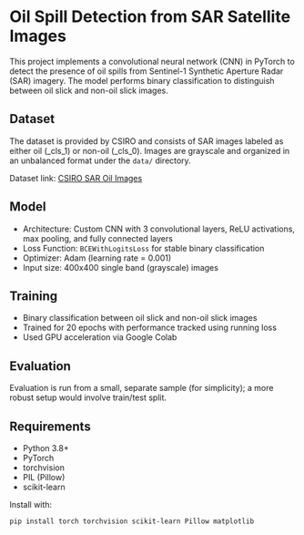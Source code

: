 # Oil Spill Detection from SAR Satellite Images

This project implements a convolutional neural network (CNN) in PyTorch to detect the presence of oil spills from Sentinel-1 Synthetic Aperture Radar (SAR) imagery. The model performs binary classification to distinguish between oil slick and non-oil slick images.

## Dataset

The dataset is provided by CSIRO and consists of SAR images labeled as either oil (_cls_1) or non-oil (_cls_0). Images are grayscale and organized in an unbalanced format under the `data/` directory.

Dataset link: [CSIRO SAR Oil Images](https://data.csiro.au/collection/csiro:57430)

## Model

- Architecture: Custom CNN with 3 convolutional layers, ReLU activations, max pooling, and fully connected layers
- Loss Function: `BCEWithLogitsLoss` for stable binary classification
- Optimizer: Adam (learning rate = 0.001)
- Input size: 400x400 single band (grayscale) images

## Training

- Binary classification between oil slick and non-oil slick images
- Trained for 20 epochs with performance tracked using running loss
- Used GPU acceleration via Google Colab

## Evaluation

Evaluation is run from a small, separate sample (for simplicity); a more robust setup would involve train/test split.

## Requirements

- Python 3.8+
- PyTorch
- torchvision
- PIL (Pillow)
- scikit-learn

Install with:

```bash
pip install torch torchvision scikit-learn Pillow matplotlib
```